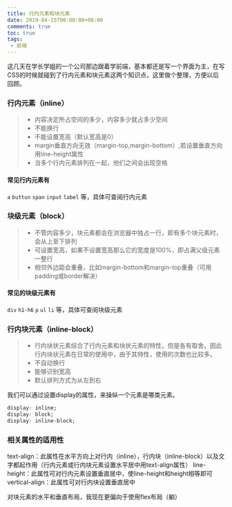 ```yaml
---
title: 行内元素和块元素
date: 2019-04-15T00:00:00+08:00
comments: true
toc: true
tags:
 - 前端
---
```


这几天在学长学姐的一个公司那边跟着学前端，基本都还是写一个界面为主，在写CSS的时候就碰到了行内元素和块元素这两个知识点，这里做个整理，方便以后回顾。

### 行内元素（inline）
> * 内容决定所占空间的多少，内容多少就占多少空间
> * 不能换行
> * 不能设置宽高（默认宽高是0）
> * margin垂直方向无效（margin-top,margin-bottom）,若设置垂直方向用line-height属性
> * 当多个行内元素排列在一起，他们之间会出现空格

#### 常见行内元素有
`a` `buttun` `span` `input` `label` 等，具体可查阅行内元素

### 块级元素（block）
> * 不管内容多少，块元素都会在浏览器中独占一行，即有多个块元素时，会从上至下排列
> * 可设置宽高，如果不设置宽高那么它的宽度是100%，即占满父级元素一整行
> * 相邻外边距会重叠，比如margin-bottom和margin-top重叠（可用padding或border解决）

#### 常见的块级元素有
`div` `h1-h6` `p` `ul` `li` 等，具体可查阅块级元素

### 行内块元素（inline-block）
> * 行内块状元素综合了行内元素和块状元素的特性，但是各有取舍。因此行内块状元素在日常的使用中，由于其特性，使用的次数也比较多。
> * 不自动换行
> * 能够识别宽高
> * 默认排列方式为从左到右

我们可以通过设置display的属性，来操纵一个元素是哪类元素。

```css
display: inline;
display: block;
display: inline-block;
```
### 相关属性的适用性
text-align：此属性在水平方向上对行内（inline），行内块（inline-block）以及文字都起作用（行内元素或行内块元素设置水平居中用text-align属性）
line-height：此属性可对行内元素设置垂直居中，使line-height和height相等即可
vertical-align：此属性可对行内块设置垂直居中

对块元素的水平和垂直布局，我现在更偏向于使用flex布局（躺）


